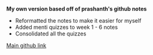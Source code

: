 __My own version based off of prashanth's github notes__
- Reformatted the notes to make it easier for myself
- Added menti quizzes to week 1 - 6 notes
- Consolidated all the quizzes

[Main github link](https://github.com/MrLuigiBean/VRNotes/tree/main)
